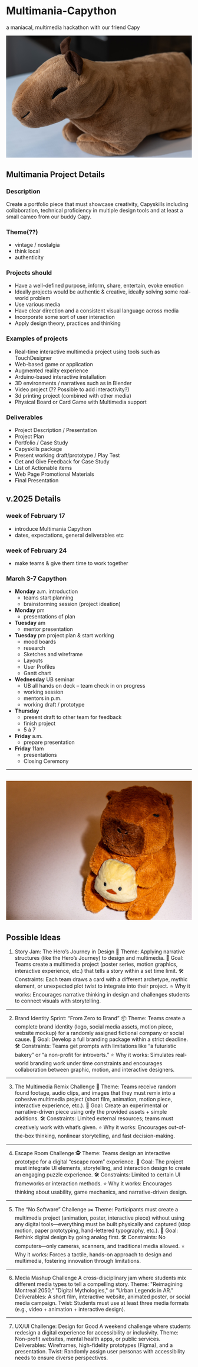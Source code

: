 # Multimania-Capython

a maniacal, multimedia hackathon with our friend Capy

![Capy's got our back](/capy-1012708.jpg)

## Multimania Project Details

### Description

Create a portfolio piece that must showcase creativity, Capyskills including collaboration, technical proficiency in multiple design tools and at least a small cameo from our buddy Capy.

### Theme(??)

- vintage / nostalgia
- think local
- authenticity

### Projects should

- Have a well-defined purpose, inform, share, entertain, evoke emotion
- Ideally projects would be authentic & creative, ideally solving some real-world problem
- Use various media
- Have clear direction and a consistent visual language across media
- Incorporate some sort of user interaction
- Apply design theory, practices and thinking

### Examples of projects

- Real-time interactive multimedia project using tools such as TouchDesigner
- Web-based game or application
- Augmented reality experience
- Arduino-based interactive installation
- 3D environments / narratives such as in Blender
- Video project (?? Possible to add interactivity?)
- 3d printing project (combined with other media)
- Physical Board or Card Game with Multimedia support

### Deliverables

- Project Description / Presentation
- Project Plan
- Portfolio / Case Study
- Capyskills package
- Present working draft/prototype / Play Test
- Get and Give Feedback for Case Study
- List of Actionable items
- Web Page Promotional Materials
- Final Presentation

## v.2025 Details

### week of February 17

- introduce Multimania Capython
- dates, expectations, general deliverables etc

### week of February 24

- make teams & give them time to work together

### March 3-7 Capython

- **Monday** a.m. introduction
  - teams start planning
  - brainstorming session (project ideation)
- **Monday** pm
  - presentations of plan
- **Tuesday** am
  - mentor presentation
- **Tuesday** pm project plan & start working
  - mood boards
  - research
  - Sketches and wireframe
  - Layouts
  - User Profiles
  - Gantt chart
- **Wednesday** UB seminar
  - UB all hands on deck – team check in on progress
  - working session
  - mentors in p.m.
  - working draft / prototype
- **Thursday**
  - present draft to other team for feedback
  - finish project
  - 5 à 7
- **Friday** a.m.
  - prepare presentation
- **Friday** 11am
  - presentations
  - Closing Ceremony
 
---
![Capy's got our back](/capy-1000121.jpg)
---

## Possible Ideas

1. Story Jam: The Hero’s Journey in Design
📜 Theme: Applying narrative structures (like the Hero’s Journey) to design and multimedia.
🎯 Goal: Teams create a multimedia project (poster series, motion graphics, interactive experience, etc.) that tells a story within a set time limit.
🛠 Constraints: Each team draws a card with a different archetype, mythic element, or unexpected plot twist to integrate into their project.
⭐ Why it works: Encourages narrative thinking in design and challenges students to connect visuals with storytelling.

---

2. Brand Identity Sprint: “From Zero to Brand”
📦 Theme: Teams create a complete brand identity (logo, social media assets, motion piece, website mockup) for a randomly assigned fictional company or social cause.
🎯 Goal: Develop a full branding package within a strict deadline.
🛠 Constraints: Teams get prompts with limitations like “a futuristic bakery” or “a non-profit for introverts.”
⭐ Why it works: Simulates real-world branding work under time constraints and encourages collaboration between graphic, motion, and interactive designers.

---

3. The Multimedia Remix Challenge
🎥 Theme: Teams receive random found footage, audio clips, and images that they must remix into a cohesive multimedia project (short film, animation, motion piece, interactive experience, etc.).
🎯 Goal: Create an experimental or narrative-driven piece using only the provided assets + simple additions.
🛠 Constraints: Limited external resources; teams must creatively work with what’s given.
⭐ Why it works: Encourages out-of-the-box thinking, nonlinear storytelling, and fast decision-making.

---

4. Escape Room Challenge
🕵️ Theme: Teams design an interactive prototype for a digital “escape room” experience.
🎯 Goal: The project must integrate UI elements, storytelling, and interaction design to create an engaging puzzle experience.
🛠 Constraints: Limited to certain UI frameworks or interaction methods.
⭐ Why it works: Encourages thinking about usability, game mechanics, and narrative-driven design.

---

5. The “No Software” Challenge
✂️ Theme: Participants must create a multimedia project (animation, poster, interactive piece) without using any digital tools—everything must be built physically and captured (stop motion, paper prototyping, hand-lettered typography, etc.).
🎯 Goal: Rethink digital design by going analog first.
🛠 Constraints: No computers—only cameras, scanners, and traditional media allowed.
⭐ Why it works: Forces a tactile, hands-on approach to design and multimedia, fostering innovation through limitations.

---

6. Media Mashup Challenge
A cross-disciplinary jam where students mix different media types to tell a compelling story.
Theme: "Reimagining Montreal 2050," "Digital Mythologies," or "Urban Legends in AR."
Deliverables: A short film, interactive website, animated poster, or social media campaign.
Twist: Students must use at least three media formats (e.g., video + animation + interactive design).

---

7. UX/UI Challenge: Design for Good
A weekend challenge where students redesign a digital experience for accessibility or inclusivity.
Theme: Non-profit websites, mental health apps, or public services.
Deliverables: Wireframes, high-fidelity prototypes (Figma), and a presentation.
Twist: Randomly assign user personas with accessibility needs to ensure diverse perspectives.

